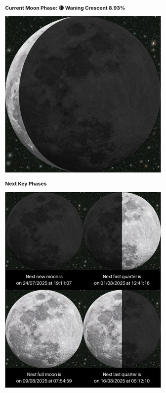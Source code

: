 ### Current Moon Phase: 🌘 Waning Crescent 8.93%
![Moon Phase](moonphase.png)
### Next Key Phases
![Gallery](gallery.png)